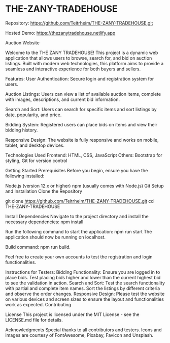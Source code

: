 # THE-ZANY-TRADEHOUSE

Repository: https://github.com/Teitrheim/THE-ZANY-TRADEHOUSE.git

Hosted Demo: https://thezanytradehouse.netlify.app

Auction Website

Welcome to the THE ZANY TRADEHOUSE! This project is a dynamic web application that allows users to browse, search for, and bid on auction listings. Built with modern web technologies, this platform aims to provide a seamless and interactive experience for both buyers and sellers.

Features:
User Authentication: Secure login and registration system for users.

Auction Listings: Users can view a list of available auction items, complete with images, descriptions, and current bid information.

Search and Sort: Users can search for specific items and sort listings by date, popularity, and price.

Bidding System: Registered users can place bids on items and view their bidding history.

Responsive Design: The website is fully responsive and works on mobile, tablet, and desktop devices.

Technologies Used
Frontend: HTML, CSS, JavaScript
Others: Bootstrap for styling, Git for version control

Getting Started
Prerequisites
Before you begin, ensure you have the following installed:

Node.js (version 12.x or higher)
npm (usually comes with Node.js)
Git
Setup and Installation
Clone the Repository

git clone https://github.com/Teitrheim/THE-ZANY-TRADEHOUSE.git
cd THE-ZANY-TRADEHOUSE

Install Dependencies
Navigate to the project directory and install the necessary dependencies:
npm install

Run the following command to start the application:
npm run start
The application should now be running on localhost.

Build command: npm run build.

Feel free to create your own accounts to test the registration and login functionalities.

Instructions for Testers:
Bidding Functionality: Ensure you are logged in to place bids. Test placing bids higher and lower than the current highest bid to see the validation in action.
Search and Sort: Test the search functionality with partial and complete item names. Sort the listings by different criteria and observe the order changes.
Responsive Design: Please test the website on various devices and screen sizes to ensure the layout and functionalities work as expected.
Contributing

License
This project is licensed under the MIT License - see the LICENSE.md file for details.

Acknowledgments
Special thanks to all contributors and testers.
Icons and images are courtesy of FontAwesome, Pixabay, Favicon and Unsplash.
